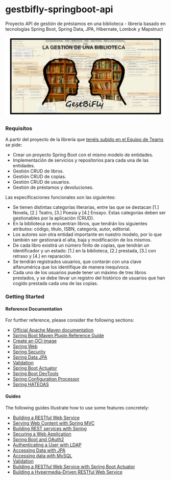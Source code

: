 # gestbifly-springboot-api

Proyecto API de gestión de préstamos en una biblioteca - librería basado en tecnologías Spring Boot, Spring Data, JPA, Hibernate, Lombok y Mapstruct

<div align="center" markdown="1">

![GestBiFly!](screenshot.png)

</div>

### Requisitos

A partir del proyecto de la librería que [tenéis subido en el Equipo de Teams](https://seresco.sharepoint.com/:u:/r/sites/2021191PROGRAMACINWEBENELENTORNOSERVIDORTARDES/Documentos%20compartidos/General/Ejercicios/Librer%C3%ADa.zip?csf=1&web=1&e=TfdFeQ) se pide: 

- Crear un proyecto Spring Boot con el mismo modelo de entidades.
- Implementación de servicios y repositorios para cada una de las entidades.
- Gestión CRUD de libros.
- Gestión CRUD de copias.
- Gestión CRUD de usuarios.
- Gestión de préstamos y devoluciones.

Las especificaciones funcionales son las siguientes:

- Se tienen distintas categorías literarias, entre las que se destacan [1.] Novela, [2.] Teatro, [3.] Poesía y [4.] Ensayo. Estas categorías deben ser gestionables por la aplicación (CRUD).
- En la biblioteca se encuentran libros, que tendrán los siguientes atributos: código, título, ISBN, categoría, autor, editorial.
- Los autores son otra entidad importante en nuestro modelo, por lo que también ser gestionará el alta, baja y modificación de los mismos.
- De cada libro existirá un número finito de copias, que tendrán un identificador y un estado: [1.] en la biblioteca, [2.] prestada, [3.] con retraso y [4.] en reparación.
- Se tendrán registrados usuarios, que contarán con una clave alfanumérica que los identifique de manera inequívoca.
- Cada uno de los usuarios puede tener un máximo de tres libros prestados, y se debe llevar un registro del histórico de usuarios que han cogido prestada cada una de las copias.


### Getting Started

#### Reference Documentation

For further reference, please consider the following sections:

* [Official Apache Maven documentation](https://maven.apache.org/guides/index.html)
* [Spring Boot Maven Plugin Reference Guide](https://docs.spring.io/spring-boot/docs/2.6.6/maven-plugin/reference/html/)
* [Create an OCI image](https://docs.spring.io/spring-boot/docs/2.6.6/maven-plugin/reference/html/#build-image)
* [Spring Web](https://docs.spring.io/spring-boot/docs/2.6.6/reference/htmlsingle/#boot-features-developing-web-applications)
* [Spring Security](https://docs.spring.io/spring-boot/docs/2.6.6/reference/htmlsingle/#boot-features-security)
* [Spring Data JPA](https://docs.spring.io/spring-boot/docs/2.6.6/reference/htmlsingle/#boot-features-jpa-and-spring-data)
* [Validation](https://docs.spring.io/spring-boot/docs/2.6.6/reference/htmlsingle/#boot-features-validation)
* [Spring Boot Actuator](https://docs.spring.io/spring-boot/docs/2.6.6/reference/htmlsingle/#production-ready)
* [Spring Boot DevTools](https://docs.spring.io/spring-boot/docs/2.6.6/reference/htmlsingle/#using-boot-devtools)
* [Spring Configuration Processor](https://docs.spring.io/spring-boot/docs/2.6.6/reference/htmlsingle/#configuration-metadata-annotation-processor)
* [Spring HATEOAS](https://docs.spring.io/spring-boot/docs/2.6.6/reference/htmlsingle/#boot-features-spring-hateoas)

#### Guides

The following guides illustrate how to use some features concretely:

* [Building a RESTful Web Service](https://spring.io/guides/gs/rest-service/)
* [Serving Web Content with Spring MVC](https://spring.io/guides/gs/serving-web-content/)
* [Building REST services with Spring](https://spring.io/guides/tutorials/bookmarks/)
* [Securing a Web Application](https://spring.io/guides/gs/securing-web/)
* [Spring Boot and OAuth2](https://spring.io/guides/tutorials/spring-boot-oauth2/)
* [Authenticating a User with LDAP](https://spring.io/guides/gs/authenticating-ldap/)
* [Accessing Data with JPA](https://spring.io/guides/gs/accessing-data-jpa/)
* [Accessing data with MySQL](https://spring.io/guides/gs/accessing-data-mysql/)
* [Validation](https://spring.io/guides/gs/validating-form-input/)
* [Building a RESTful Web Service with Spring Boot Actuator](https://spring.io/guides/gs/actuator-service/)
* [Building a Hypermedia-Driven RESTful Web Service](https://spring.io/guides/gs/rest-hateoas/)

